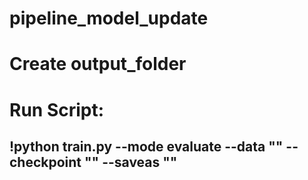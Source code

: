 # pipeline_model_update
# Create output_folder
# Run Script:
## !python train.py --mode evaluate --data "" --checkpoint "" --saveas "" 
